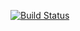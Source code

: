 [![Build Status](https://travis-ci.org/paulfurley/train-bot-uk.png?branch=master)](https://travis-ci.org/paulfurley/train-bot-uk)
